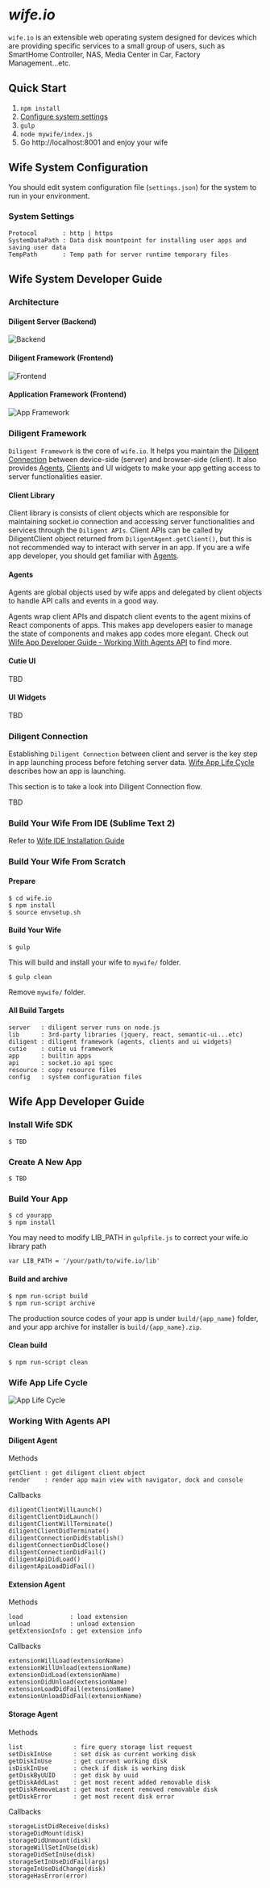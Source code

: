 # *wife.io* #

`wife.io` is an extensible web operating system designed for devices which are providing specific services to a small group of users, such as SmartHome Controller, NAS, Media  Center in Car, Factory Management...etc.

## Quick Start ##

1. `npm install`
2. [Configure system settings](#user-content-wife-system-configuration)
2. `gulp`
3. `node mywife/index.js`
4. Go http://localhost:8001 and enjoy your wife


## Wife System Configuration ##

You should edit system configuration file (`settings.json`) for the system to run in your environment.

### System Settings ###
```
Protocol       : http | https
SystemDataPath : Data disk mountpoint for installing user apps and saving user data
TempPath       : Temp path for server runtime temporary files
```


## Wife System Developer Guide ##

### Architecture ###

#### Diligent Server (Backend) ####

![Backend](site/diligent_be.png)

#### Diligent Framework (Frontend) ####

![Frontend](site/diligent_fe.png)

#### Application Framework (Frontend) ####

![App Framework](site/app_framework.png)


### Diligent Framework ###

`Diligent Framework` is the core of `wife.io`. It helps you maintain the [Diligent Connection](#user-content-diligent-connection) between device-side (server) and browser-side (client). It also provides [Agents](#user-content-agents), [Clients](#user-content-client-library) and UI widgets to make your app getting access to server functionalities easier.

#### Client Library ####

Client library is consists of client objects which are responsible for maintaining socket.io connection and accessing server functionalities and services through the `Diligent APIs`.
Client APIs can be called by DiligentClient object returned from `DiligentAgent.getClient()`, but this is not recommended way to interact with server in an app. If you are a wife app developer, you should get familiar with [Agents](#user-content-agents).

#### Agents ####

Agents are global objects used by wife apps and delegated by client objects to handle API calls and events in a good way.

Agents wrap client APIs and dispatch client events to the agent mixins of React components of apps. This makes app developers easier to manage the state of components and makes app codes more elegant. Check out [Wife App Developer Guide - Working With Agents API](#user-content-working-with-agents-api) to find more.


#### Cutie UI ####

TBD

#### UI Widgets ####

TBD

### Diligent Connection ###

Establishing `Diligent Connection` between client and server is the key step in app launching process before fetching server data. [Wife App Life Cycle](#user-content-wife-app-life-cycle) describes how an app is launching.

This section is to take a look into Diligent Connection flow.

TBD

### Build Your Wife From IDE (Sublime Text 2) ###

Refer to [Wife IDE Installation Guide](https://www.evernote.com/l/AMv_ZRQaZ0lEEKXZF28E_ojXFXSz_YWQz-s)

### Build Your Wife From Scratch ###

#### Prepare ####
```
$ cd wife.io
$ npm install
$ source envsetup.sh
```

#### Build Your Wife ####
```
$ gulp
```
This will build and install your wife to `mywife/` folder.
```
$ gulp clean
```
Remove `mywife/` folder.


#### All Build Targets ####
```
server   : diligent server runs on node.js
lib      : 3rd-party libraries (jquery, react, semantic-ui...etc)
diligent : diligent framework (agents, clients and ui widgets)
cutie    : cutie ui framework
app      : builtin apps
api      : socket.io api spec
resource : copy resource files
config   : system configuration files
```


## Wife App Developer Guide ##

### Install Wife SDK ###

```
$ TBD
```

### Create A New App ###

```
$ TBD
```

### Build Your App ###
```
$ cd yourapp
$ npm install
```
You may need to modify LIB_PATH in `gulpfile.js` to correct your wife.io library path
```
var LIB_PATH = '/your/path/to/wife.io/lib'
```
#### Build and archive ####
```
$ npm run-script build
$ npm run-script archive
```
The production source codes of your app is under `build/{app_name}` folder,
and your app archive for installer is `build/{app_name}.zip`.

#### Clean build ####
```
$ npm run-script clean
```

### Wife App Life Cycle ###

![App Life Cycle](site/app_life_cycle.png)

### Working With Agents API ###

#### Diligent Agent ####

Methods
```
getClient : get diligent client object
render    : render app main view with navigator, dock and console
```
Callbacks
```
diligentClientWillLaunch()
diligentClientDidLaunch()
diligentClientWillTerminate()
diligentClientDidTerminate()
diligentConnectionDidEstablish()
diligentConnectionDidClose()
diligentConnectionDidFail()
diligentApiDidLoad()
diligentApiLoadDidFail()
```

#### Extension Agent ####

Methods
```
load             : load extension
unload           : unload extension
getExtensionInfo : get extension info
```
Callbacks
```
extensionWillLoad(extensionName)
extensionWillUnload(extensionName)
extensionDidLoad(extensionName)
extensionDidUnload(extensionName)
extensionLoadDidFail(extensionName)
extensionUnloadDidFail(extensionName)
```

#### Storage Agent ####

Methods
```
list              : fire query storage list request
setDiskInUse      : set disk as current working disk
getDiskInUse      : get current working disk
isDiskInUse       : check if disk is working disk
getDiskByUUID     : get disk by uuid
getDiskAddLast    : get most recent added removable disk
getDiskRemoveLast : get most recent removed removable disk
getDiskError      : get most recent disk error
```
Callbacks
```
storageListDidReceive(disks)
storageDidMount(disk)
storageDidUnmount(disk)
storageWillSetInUse(disk)
storageDidSetInUse(disk)
storageSetInUseDidFail(args)
storageInUseDidChange(disk)
storageHasError(error)
```
